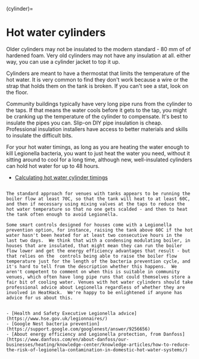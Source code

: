 (cylinder)=
# Hot water cylinders

Older cylinders may not be insulated to the modern standard - 80 mm of of hardened foam.  Very old cylinders may not have any insulation at all.  either way, you can use a cylinder jacket to top it up.

Cylinders are meant to have a thermostat that limits the temperature of the hot water.  It is very common to find they don't work because a wire or the strap that holds them on the tank is broken.  If you can't see a stat, look on the floor. 

Community buildings typically have very long pipe runs from the cylinder to the taps.  If that means the water cools before it gets to the tap, you might be cranking up the temperature of the cylinder to compensate.  It's best to insulate the pipes you can.  Slip-on DIY pipe insulation is cheap.  Professional insulation installers have access to better materials and skills to insulate the difficult bits.

For your hot water timings, as long as you are heating the water enough to kill Legionella bacteria, you want to just heat the water you need, without it sitting around to cool for a long time, although new, well-insulated cylinders can hold hot water for up to 48 hours.

- [Calculating hot water cylinder timings](https://heatingcalculators.com/liquid-heating-calculators/calculate-the-time-required-to-heat-a-volume-of-water/)


```{admonition} Smart controls with a bacteria prevention feature

The standard approach for venues with tanks appears to be running the boiler flow at least 70C, so that the tank will heat to at least 60C, and then if necessary using mixing valves at the taps to reduce the hot water temperature so that no one gets scalded - and then to heat the tank often enough to avoid Legionella.

Some smart controls designed for houses come with a Legionella prevention option, for instance, raising the tank above 60C if the hot water hasn't been heated for at least two consecutive hours in the last two days.  We think that with a condensing modulating boiler, in houses that are insulated, that might mean they can run the boiler flow lower and get the energy efficiency advantages that result - but that relies on the  controls being able to raise the boiler flow temperature just for the length of the bacteria prevention cycle, and it's hard to tell from the description whether this happens.  We aren't competent to comment on when this is suitable in community venues, which often have long pipe runs that could themselves store a fair bit of cooling water. Venues with hot water cylinders should take professional advice about Legionella regardless of whether they are involved in HeatHack.  We're happy to be enlightened if anyone has advice for us about this.


- [Health and Safety Executive Legionella advice](https://www.hse.gov.uk/legionnaires/)
- [Google Nest bacteria prevention](https://support.google.com/googlenest/answer/9256656)
- [About energy efficiency and Legionella protection, from Danfoss](https://www.danfoss.com/en/about-danfoss/our-businesses/heating/knowledge-center/knowledge-articles/how-to-reduce-the-risk-of-legionella-contamination-in-domestic-hot-water-systems/)

```